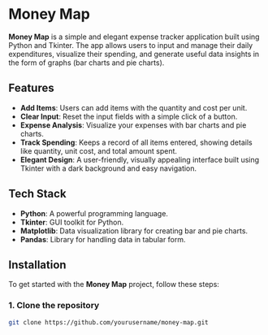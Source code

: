 # Money Map

**Money Map** is a simple and elegant expense tracker application built using Python and Tkinter. The app allows users to input and manage their daily expenditures, visualize their spending, and generate useful data insights in the form of graphs (bar charts and pie charts).

## Features

- **Add Items**: Users can add items with the quantity and cost per unit.
- **Clear Input**: Reset the input fields with a simple click of a button.
- **Expense Analysis**: Visualize your expenses with bar charts and pie charts.
- **Track Spending**: Keeps a record of all items entered, showing details like quantity, unit cost, and total amount spent.
- **Elegant Design**: A user-friendly, visually appealing interface built using Tkinter with a dark background and easy navigation.

## Tech Stack

- **Python**: A powerful programming language.
- **Tkinter**: GUI toolkit for Python.
- **Matplotlib**: Data visualization library for creating bar and pie charts.
- **Pandas**: Library for handling data in tabular form.

## Installation

To get started with the **Money Map** project, follow these steps:

### 1. Clone the repository

```bash
git clone https://github.com/yourusername/money-map.git
